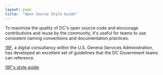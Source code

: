 ```yaml
---
layout: page
title:  "Open Source Style Guide"
---
```


To maximize the quality of DC's open source code and encourage contributions and reuse by the community, it's useful for teams to use consistent naming conventions and documentation practices. 

[18F](https://18f.gsa.gov/), a digital consultancy within the U.S. General Services Administration, has developed an excellent set of guidelines that the DC Government teams can reference.

[18F's style guide](https://pages.18f.gov/open-source-guide/)
